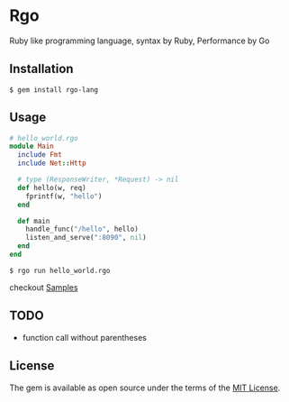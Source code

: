 # Rgo

Ruby like programming language, syntax by Ruby, Performance by Go

## Installation

    $ gem install rgo-lang

## Usage
```ruby
# hello_world.rgo
module Main
  include Fmt
  include Net::Http

  # type (ResponseWriter, *Request) -> nil
  def hello(w, req)
    fprintf(w, "hello")
  end

  def main
    handle_func("/hello", hello)
    listen_and_serve(":8090", nil)
  end
end
```
    $ rgo run hello_world.rgo

checkout [Samples](samples)

## TODO

* function call without parentheses

## License

The gem is available as open source under the terms of the [MIT License](https://opensource.org/licenses/MIT).
